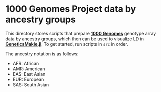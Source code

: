 # 1000 Genomes Project data by ancestry groups

This directory stores scripts that prepare [__1000 Genomes__](https://www.internationalgenome.org/) genotype array data by ancestry groups, which then can be used to visualize LD in [__GeneticsMakie.jl__](https://github.com/mmkim1210/GeneticsMakie.jl). To get started, run scripts in `src` in order. 

The ancestry notation is as follows:  
- AFR: African
- AMR: American
- EAS: East Asian
- EUR: European
- SAS: South Asian
